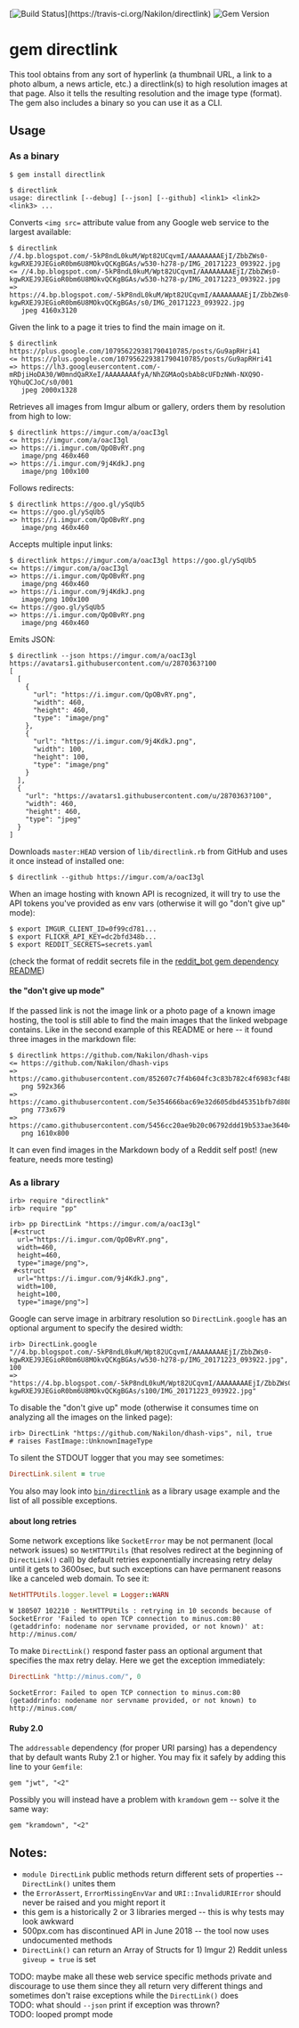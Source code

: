 [![Build Status](https://travis-ci.org/Nakilon/directlink.png?)](https://travis-ci.org/Nakilon/directlink)  
![Gem Version](https://badge.fury.io/rb/directlink.png?)

# gem directlink

This tool obtains from any sort of hyperlink (a thumbnail URL, a link to a photo album, a news article, etc.) a directlink(s) to high resolution images at that page. Also it tells the resulting resolution and the image type (format). The gem also includes a binary so you can use it as a CLI.

## Usage

### As a binary

```
$ gem install directlink
```
```
$ directlink
usage: directlink [--debug] [--json] [--github] <link1> <link2> <link3> ...
```
Converts `<img src=` attribute value from any Google web service to the largest available:
```
$ directlink //4.bp.blogspot.com/-5kP8ndL0kuM/Wpt82UCqvmI/AAAAAAAAEjI/ZbbZWs0-kgwRXEJ9JEGioR0bm6U8MOkvQCKgBGAs/w530-h278-p/IMG_20171223_093922.jpg
<= //4.bp.blogspot.com/-5kP8ndL0kuM/Wpt82UCqvmI/AAAAAAAAEjI/ZbbZWs0-kgwRXEJ9JEGioR0bm6U8MOkvQCKgBGAs/w530-h278-p/IMG_20171223_093922.jpg
=> https://4.bp.blogspot.com/-5kP8ndL0kuM/Wpt82UCqvmI/AAAAAAAAEjI/ZbbZWs0-kgwRXEJ9JEGioR0bm6U8MOkvQCKgBGAs/s0/IMG_20171223_093922.jpg
   jpeg 4160x3120
```
Given the link to a page it tries to find the main image on it.
```
$ directlink https://plus.google.com/107956229381790410785/posts/Gu9apRHri41
<= https://plus.google.com/107956229381790410785/posts/Gu9apRHri41
=> https://lh3.googleusercontent.com/-mRDjiHoDA30/W0mndQaRXeI/AAAAAAAAfyA/NhZGMAoQsbAb8cUFDzNWh-NXQ9O-YQhuQCJoC/s0/001
   jpeg 2000x1328
```
Retrieves all images from Imgur album or gallery, orders them by resolution from high to low:
```
$ directlink https://imgur.com/a/oacI3gl
<= https://imgur.com/a/oacI3gl
=> https://i.imgur.com/QpOBvRY.png
   image/png 460x460
=> https://i.imgur.com/9j4KdkJ.png
   image/png 100x100
```
Follows redirects:
```
$ directlink https://goo.gl/ySqUb5
<= https://goo.gl/ySqUb5
=> https://i.imgur.com/QpOBvRY.png
   image/png 460x460
```
Accepts multiple input links:
```
$ directlink https://imgur.com/a/oacI3gl https://goo.gl/ySqUb5
<= https://imgur.com/a/oacI3gl
=> https://i.imgur.com/QpOBvRY.png
   image/png 460x460
=> https://i.imgur.com/9j4KdkJ.png
   image/png 100x100
<= https://goo.gl/ySqUb5
=> https://i.imgur.com/QpOBvRY.png
   image/png 460x460
```
Emits JSON:
```
$ directlink --json https://imgur.com/a/oacI3gl https://avatars1.githubusercontent.com/u/2870363?100
[
  [
    {
      "url": "https://i.imgur.com/QpOBvRY.png",
      "width": 460,
      "height": 460,
      "type": "image/png"
    },
    {
      "url": "https://i.imgur.com/9j4KdkJ.png",
      "width": 100,
      "height": 100,
      "type": "image/png"
    }
  ],
  {
    "url": "https://avatars1.githubusercontent.com/u/2870363?100",
    "width": 460,
    "height": 460,
    "type": "jpeg"
  }
]
```
Downloads `master:HEAD` version of `lib/directlink.rb` from GitHub and uses it once instead of installed one:
```
$ directlink --github https://imgur.com/a/oacI3gl
```
When an image hosting with known API is recognized, it will try to use the API tokens you've provided as env vars (otherwise it will go "don't give up" mode):
```
$ export IMGUR_CLIENT_ID=0f99cd781...
$ export FLICKR_API_KEY=dc2bfd348b...
$ export REDDIT_SECRETS=secrets.yaml
```
(check the format of reddit secrets file in the [reddit_bot gem dependency README](https://github.com/Nakilon/reddit_bot/#usage))

#### the "don't give up mode"

If the passed link is not the image link or a photo page of a known image hosting, the tool is still able to find the main images that the linked webpage contains. Like in the second example of this README or here -- it found three images in the markdown file:
```
$ directlink https://github.com/Nakilon/dhash-vips
<= https://github.com/Nakilon/dhash-vips
=> https://camo.githubusercontent.com/852607c7f4b604fc3c83b782c4f6983cf488b0d4/68747470733a2f2f73746f726167652e676f6f676c65617069732e636f6d2f64686173682d766970732e6e616b696c6f6e2e70726f2f64686173685f69737375655f6578616d706c652e706e67
   png 592x366
=> https://camo.githubusercontent.com/5e354666bac69e32d605dbd45351bfb7d808924b/68747470733a2f2f73746f726167652e676f6f676c65617069732e636f6d2f64686173682d766970732e6e616b696c6f6e2e70726f2f6964686173685f6578616d706c655f696e2e706e67
   png 773x679
=> https://camo.githubusercontent.com/5456cc20ae9b20c06792ddd19b533ae36404d8c1/68747470733a2f2f73746f726167652e676f6f676c65617069732e636f6d2f64686173682d766970732e6e616b696c6f6e2e70726f2f6964686173685f6578616d706c655f6f75742e706e67
   png 1610x800
```
It can even find images in the Markdown body of a Reddit self post! (new feature, needs more testing)

### As a library

```
irb> require "directlink"
irb> require "pp"

irb> pp DirectLink "https://imgur.com/a/oacI3gl"
[#<struct
  url="https://i.imgur.com/QpOBvRY.png",
  width=460,
  height=460,
  type="image/png">,
 #<struct
  url="https://i.imgur.com/9j4KdkJ.png",
  width=100,
  height=100,
  type="image/png">]
```
Google can serve image in arbitrary resolution so `DirectLink.google` has an optional argument to specify the desired width:
```
irb> DirectLink.google "//4.bp.blogspot.com/-5kP8ndL0kuM/Wpt82UCqvmI/AAAAAAAAEjI/ZbbZWs0-kgwRXEJ9JEGioR0bm6U8MOkvQCKgBGAs/w530-h278-p/IMG_20171223_093922.jpg", 100
=> "https://4.bp.blogspot.com/-5kP8ndL0kuM/Wpt82UCqvmI/AAAAAAAAEjI/ZbbZWs0-kgwRXEJ9JEGioR0bm6U8MOkvQCKgBGAs/s100/IMG_20171223_093922.jpg"
```
To disable the "don't give up" mode (otherwise it consumes time on analyzing all the images on the linked page):
```
irb> DirectLink "https://github.com/Nakilon/dhash-vips", nil, true
# raises FastImage::UnknownImageType
```
To silent the STDOUT logger that you may see sometimes:
```ruby
DirectLink.silent = true
```
You also may look into [`bin/directlink`](bin/directlink) as a library usage example and the list of all possible exceptions.

#### about long retries

Some network exceptions like `SocketError` may be not permanent (local network issues) so `NetHTTPUtils` (that resolves redirect at the beginning of `DirectLink()` call) by default retries exponentially increasing retry delay until it gets to 3600sec, but such exceptions can have permanent reasons like a canceled web domain. To see it:
```ruby
NetHTTPUtils.logger.level = Logger::WARN
```
```
W 180507 102210 : NetHTTPUtils : retrying in 10 seconds because of SocketError 'Failed to open TCP connection to minus.com:80 (getaddrinfo: nodename nor servname provided, or not known)' at: http://minus.com/
```
To make `DirectLink()` respond faster pass an optional argument that specifies the max retry delay. Here we get the exception immediately:
```ruby
DirectLink "http://minus.com/", 0
```
```
SocketError: Failed to open TCP connection to minus.com:80 (getaddrinfo: nodename nor servname provided, or not known) to http://minus.com/
```

#### Ruby 2.0

The `addressable` dependency (for proper URI parsing) has a dependency that by default wants Ruby 2.1 or higher. You may fix it safely by adding this line to your `Gemfile`:
```
gem "jwt", "<2"
```
Possibly you will instead have a problem with `kramdown` gem -- solve it the same way:
```
gem "kramdown", "<2"
```

## Notes:

* `module DirectLink` public methods return different sets of properties -- `DirectLink()` unites them
* the `ErrorAssert`, `ErrorMissingEnvVar` and `URI::InvalidURIError` should never be raised and you might report it
* this gem is a historically 2 or 3 libraries merged -- this is why tests may look awkward
* 500px.com has discontinued API in June 2018 -- the tool now uses undocumented methods
* `DirectLink()` can return an Array of Structs for 1) Imgur 2) Reddit unless `giveup = true` is set

TODO: maybe make all these web service specific methods private and discourage to use them since they all return very different things and sometimes don't raise exceptions while the `DirectLink()` does  
TODO: what should `--json` print if exception was thrown?  
TODO: looped prompt mode
